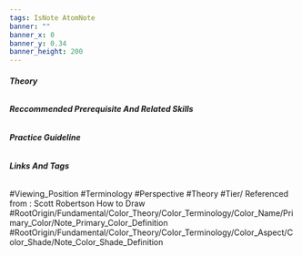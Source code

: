 ```yaml
---
tags: IsNote AtomNote 
banner: ""
banner_x: 0
banner_y: 0.34
banner_height: 200
---
```


###### **_Theory_**


###### **_Reccommended Prerequisite And Related Skills_**

###### **_Practice Guideline_**

###### **_Links And Tags_**
#Viewing_Position #Terminology #Perspective #Theory #Tier/
Referenced from : Scott Robertson How to Draw
#RootOrigin/Fundamental/Color_Theory/Color_Terminology/Color_Name/Primary_Color/Note_Primary_Color_Definition
#RootOrigin/Fundamental/Color_Theory/Color_Terminology/Color_Aspect/Color_Shade/Note_Color_Shade_Definition
